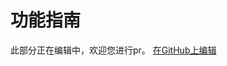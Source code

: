 # 功能指南

此部分正在编辑中，欢迎您进行pr。
[在GitHub上编辑](https://github.com/XiaMoHuaHuo-CN/XMDocs/tree/main/docs/CatSero/%E6%8C%87%E5%8D%97/%E5%8A%9F%E8%83%BD)